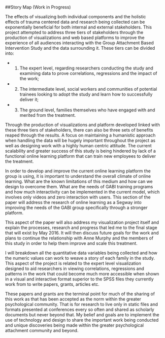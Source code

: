 ##Story Map 
(Work in Progress)

The effects of visualizing both individual components and the holistic effects of trauma centered data and research being collected can be exponentially beneficial for both internal and external stakeholders. This project attempted to address three tiers of stakeholders through the production of visualizations and web based platforms to improve the experience of all audiences interacting with the Group Attachment Based Intervention Study and the data surrounding it. These tiers can be divided into: 
-	1. The expert level, regarding researchers conducting the study and examining data to prove correlations, regressions and the impact of the work; 
-	2. The intermediate level, social workers and communities of potential trainees looking to adopt the study and learn how to successfully deliver it; 
-	3. The ground level, families themselves who have engaged with and merited from the treatment.

Through the production of visualizations and platform developed linked with these three tiers of stakeholders, there can also be three sets of benefits reaped through the results. A focus on maintaining a humanistic approach when handling the data will be hugely important throughout the project as well as designing work with a highly human centric attitude. The current scalability and greater success of this study is being hindered by lack of a functional online learning platform that can train new employees to deliver the treatment. 

In order to develop and improve the current online learning platform the group is using, it is important to understand the overall climate of online learning. What are the known limitations of this medium and how can we design to overcome them. What are the needs of GABI training programs and how much interactivity can be implemented in the current model, which involves only videos and zero interaction with users. This section of the paper will address the research of online learning as a Segway into improving the needs of the GABI group specifically through a stronger platform.

This aspect of the paper will also address my visualization project itself and explain the processes, research and progress that led me to the final stage that will exist by May 2016. It will then discuss future goals for the work and plans to continue the relationship with Anne Murphy and the members of this study in order to help them improve and scale this treatment. 

I will breakdown all the quantitative data variables being collected and how the numeric values can work to weave a story of each family in the study. This aspect of the project is related to the expert level visualization designed to aid researchers in viewing correlations, regressions and patterns in the work that could become much more accessible when shown in a visual and interactive format superior to the SPSS files they currently work from to write papers, grants, articles etc.

These papers and grants are the terminal point for much of the sharing of this work as that has been accepted as the norm within the greater psychological community. That is for research to live only in static files and formats presented at conferences every so often and shared as scholarly documents but never beyond that. My belief and goals are to implement the use of technology and design to share the important work being conducted and unique discoveries being made within the greater psychological attachment community and beyond. 
